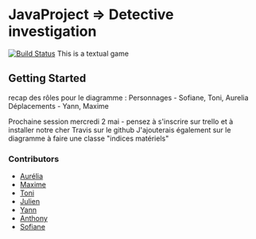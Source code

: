 # JavaProject => Detective investigation

[![Build Status](https://travis-ci.org/skichrome/JavaProject.svg?branch=master)](https://travis-ci.org/skichrome/JavaProject)
This is a textual game

## Getting Started

recap des rôles pour le diagramme : Personnages - Sofiane, Toni, Aurelia Déplacements - Yann, Maxime

Prochaine session mercredi 2 mai - pensez à s'inscrire sur trello et à installer notre cher Travis sur le github J'ajouterais également sur le diagramme à faire une classe "indices matériels"

### Contributors
* [Aurélia]()
* [Maxime]()
* [Toni]()
* [Julien]()
* [Yann]()
* [Anthony]()
* [Sofiane]()

